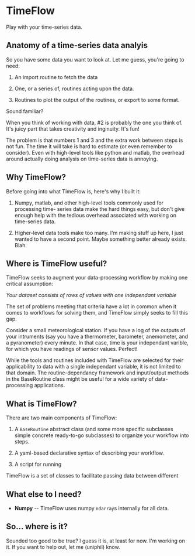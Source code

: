 TimeFlow
========

Play with your time-series data.


Anatomy of a time-series data analyis
-------------------------------------

So you have some data you want to look at. Let me guess, you're going to need:

 1. An import routine to fetch the data

 2. One, or a series of, routines acting upon the data.
 
 3. Routines to plot the output of the routines, or export to some format.


Sound familiar?

When you think of working with data, #2 is probably the one you think of. It's
juicy part that takes creativity and inginuity. It's fun!

The problem is that numbers 1 and 3 and the extra work between steps is not fun.
The time it will take is hard to estimate (or even remember to consider). Even
with high-level tools like python and matlab, the overhead around actually doing
analysis on time-series data is annoying.


Why TimeFlow?
-------------

Before going into what TimeFlow is, here's why I built it:

 1. Numpy, matlab, and other high-level tools commonly used for processing time-
    series data make the hard things easy, but don't give enough help with the
    tedious overhead associated with working on time-series data.

 2. Higher-level data tools make too many. I'm making stuff up here, I just
    wanted to have a second point. Maybe something better already exists. Blah.


Where is TimeFlow useful?
-------------------------

TimeFlow seeks to augment your data-processing workflow by making one critical
assumption:

*Your dataset consists of rows of values with one independant variable*

The set of problems meeting that criteria have a lot in common when it comes
to workflows for solving them, and TimeFlow simply seeks to fill this gap.

Consider a small meteorological station. If you have a log of the outputs of
your intruments (say you have a thermometer, barometer, anemometer, and a
pyranometer) every minute. In that case, time is your independant varible,
for which you have readings of sensor values. Perfect!

While the tools and routines included with TimeFlow are selected for their
applicability to data with a single independant variable, it is not limited
to that domain. The routine-dependancy framework and input/output methods
in the BaseRoutine class might be useful for a wide variety of data-processing
applications.


What is TimeFlow?
-----------------

There are two main components of TimeFlow:

1. A `BaseRoutine` abstract class (and some more specific subclasses simple
   concrete ready-to-go subclasses) to organize your workflow into steps.

2. A yaml-based declarative syntax of describing your workflow.

3. A script for running 

TimeFlow is a set of classes to facilitate passing data between different


What else to I need?
--------------------

 * **Numpy** -- TimeFlow uses numpy `ndarray`s internally for all data.


So... where is it?
------------------

Sounded too good to be true? I guess it is, at least for now. I'm working on it.
If you want to help out, let me (uniphil) know.


